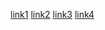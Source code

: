 [link1]
[link2]
[link3]
[link4]


[link1]:http://blog.csdn.net/xfxyy_sxfancy/article/details/44275549
[link2]:http://blog.csdn.net/lmj623565791/article/details/43452969
[link3]:http://www.race604.com/annotation-processing/
[link4]:https://elelogistics.github.io/2016/07/17/%20Android%E7%BC%96%E8%AF%91%E6%97%B6%E6%B3%A8%E8%A7%A3%E6%A1%86%E6%9E%B6%E7%B3%BB%E5%88%971-%E4%BB%80%E4%B9%88%E6%98%AF%E7%BC%96%E8%AF%91%E6%97%B6%E6%B3%A8%E8%A7%A3/

